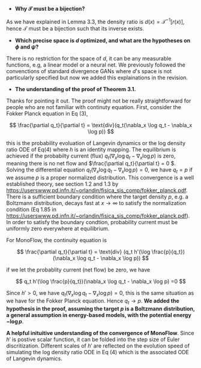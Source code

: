 * **Why $\mathcal{T}$ must be a bijection?**

As we have explained in Lemma 3.3, the density ratio is $d(x) = \mathcal{T}^{-1}[r(x)]$, hence $\mathcal{T}$ must be a bijection such that its 
inverse exists.

* **Which precise space is $d$ optimized, and what are the hypotheses on $\phi$ and $\psi$?**

There is no restriction for the space of $d$, it can be any measurable functions, 
e.g, a linear model or a neural net. We previously followed the convenctions of standard divergence GANs where $d$'s space is not particularly specified 
but now we added this explainations in the revision. 

* **The understanding of the proof of Theorem 3.1.**

Thanks for pointing it out. The proof might not be really straightforward for people who are not familiar with continuty equation. 
First, consider the Fokker Planck equation in Eq (3),

$$
\frac{\partial q_t}{\partial t} = \text{div}(q_t(\nabla_x \log q_t - \nabla_x \log p)) 
$$

this is the probability evoluation of Langevin dynamics or the log density ratio ODE of Eq(4) where $h$ is an identity mapping. 
The equilibrium is achieved if the probabilty current (flux) $q_t(\nabla_x \log q_t - \nabla_x \log p)$ is zero, 
meaning there is no net flow and $\frac{\partial q_t}{\partial t} = 0 $. Solving the differential equation $q_t(\nabla_x \log q_t - \nabla_x \log p)=0$, 
we have $q_t=p$ if we assume $p$ is a proper normalized distribution. This convergence is a well established theory, see section 1.2 and 1.3 by https://userswww.pd.infn.it/~orlandin/fisica_sis_comp/fokker_planck.pdf. There is a sufficient boundary condition where the target density $p$, e.g. a Boltzmann distribution,  decays fast at $x \to \infty$ to satisfy the normalization condition (Eq 1.85 in https://userswww.pd.infn.it/~orlandin/fisica_sis_comp/fokker_planck.pdf). In order to satisfy the boundary condtion, probability current must be uniformly zero everywhere at equilibrium. 

For MonoFlow, the continuity equation is 

$$
\frac{\partial q_t}{\partial t} = \text{div} (q_t h'(\log \frac{p}{q_t})(\nabla_x \log q_t - \nabla_x \log p))
$$

if we let the probablity current (net flow) be zero, we have 

$$
q_t h'(\log \frac{p}{q_t})(\nabla_x \log q_t - \nabla_x \log p) =0
$$

Since $h' > 0$, we have $q_t (\nabla_x \log q_t - \nabla_x \log p) =0$, this is the same situation as we have for the Fokker Planck equation. 
Hence $q_t \to p$.
**We added the hypothesis in the proof, assuming the target $p$ is a Boltzmann distribution, a general assumption in energy-based models, with the potential energy $-\log p$**.

**A helpful inituitive understanding of the convergence of MonoFlow**.
Since $h'$ is postive scalar function, it can be folded into the step size of Euler discritization. Different scales of $h'$ are reflected on the evolution speed of simulating the log density ratio ODE in Eq (4) which is the associated ODE of Langevin dynamics.
